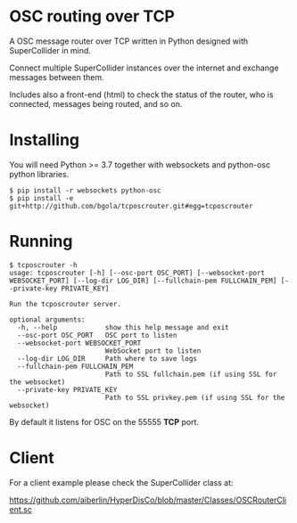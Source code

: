 # OSC routing over TCP

A OSC message router over TCP written in Python designed with SuperCollider in mind.

Connect multiple SuperCollider instances over the internet and exchange messages between them.

Includes also a front-end (html) to check the status of the router, who is connected, messages being routed, and so on.

# Installing 

You will need Python >= 3.7 together with websockets and python-osc python libraries.

```
$ pip install -r websockets python-osc
$ pip install -e git+http://github.com/bgola/tcposcrouter.git#egg=tcposcrouter
```

# Running

```
$ tcposcrouter -h
usage: tcposcrouter [-h] [--osc-port OSC_PORT] [--websocket-port WEBSOCKET_PORT] [--log-dir LOG_DIR] [--fullchain-pem FULLCHAIN_PEM] [--private-key PRIVATE_KEY]

Run the tcposcrouter server.

optional arguments:
  -h, --help            show this help message and exit
  --osc-port OSC_PORT   OSC port to listen
  --websocket-port WEBSOCKET_PORT
                        WebSocket port to listen
  --log-dir LOG_DIR     Path where to save logs
  --fullchain-pem FULLCHAIN_PEM
                        Path to SSL fullchain.pem (if using SSL for the websocket)
  --private-key PRIVATE_KEY
                        Path to SSL privkey.pem (if using SSL for the websocket)
```

By default it listens for OSC on the 55555 **TCP** port.

# Client

For a client example please check the SuperCollider class at:

https://github.com/aiberlin/HyperDisCo/blob/master/Classes/OSCRouterClient.sc

